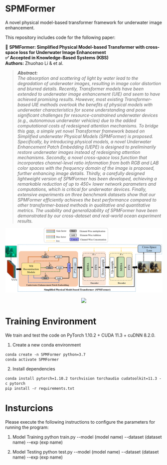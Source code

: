 # SPMFormer
A novel physical model-based transformer framework for underwater image enhancement.

This repository includes code for the following paper: 

🚀 **SPMFormer: Simplified Physical Model-based Transformer with cross-space loss for Underwater Image Enhancement**  
**✅ Accepted in Knowledge-Based Systems (KBS)**  
**Authors:** Zhuohao Li & et al.   
>***Abstract:***  
*The absorption and scattering of light by water lead to the degradation of underwater images, resulting in image color distortion and blurred details. Recently, Transformer models have been extended to underwater image enhancement (UIE) and seem to have achieved promising results. However, most existing Transformer-based UIE methods overlook the benefits of physical models with underwater characteristics for scene understanding and pose significant challenges for resource-constrained underwater devices (e.g., autonomous underwater vehicles) due to the added computational costs of redesigned attention mechanisms. To bridge this gap, a simple yet novel Transformer framework based on Simplified underwater Physical Models (SPMFormer) is proposed. Specifically, by introducing physical models, a novel Underwater Enhancement Patch Embedding (UEPE) is designed to preliminarily restore underwater images instead of redesigning attention mechanisms. Secondly, a novel cross-space loss function that incorporates channel-level ratio information from both RGB and LAB color spaces with the frequency domain of the image is proposed, further enhancing image details. Thirdly, a carefully designed lightweight version of SPMFormer has been developed, achieving a remarkable reduction of up to 450× lower network parameters and computations, which is critical for underwater devices. Finally, extensive experiments on three benchmark datasets show that our SPMFormer efficiently achieves the best performance compared to other transformer-based methods in qualitative and quantitative metrics. The usability and generalizability of SPMFormer have been demonstrated by our cross-dataset and real-world ocean experiment results.* 
<p align="middle">
  <img src="./arch.png">
</p>
<p align="middle">
  <img src="./90.png">
</p>

# Training Environment
We train and test the code on PyTorch 1.10.2 + CUDA 11.3 + cuDNN 8.2.0.

1. Create a new conda environment
```
conda create -n SPMFormer python=3.7
conda activate SPMFormer
```

2. Install dependencies
```
conda install pytorch=1.10.2 torchvision torchaudio cudatoolkit=11.3 -c pytorch
pip install -r requirements.txt
```

# Insturcions
Please execute the following instructions to configure the parameters for running the program:

1. Model Training
python train.py --model (model name) --dataset (dataset name) --exp (exp name)

2. Model Testing
python test.py --model (model name) --dataset (dataset name) --exp (exp name)

